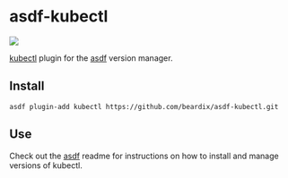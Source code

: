 # asdf-kubectl

![](https://github.com/beardix/asdf-kubectl/workflows/ci/badge.svg)

[kubectl](https://kubernetes.io/docs/reference/kubectl/overview/) plugin for the [asdf](https://github.com/asdf-vm/asdf) version manager.

## Install

```
asdf plugin-add kubectl https://github.com/beardix/asdf-kubectl.git
```

## Use

Check out the [asdf](https://github.com/asdf-vm/asdf) readme for instructions on how to install and manage versions of kubectl.
